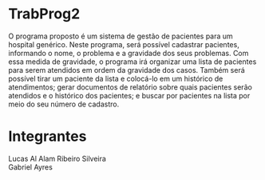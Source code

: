 # TrabProg2

O programa proposto é um sistema de gestão de pacientes para um hospital genérico. Neste programa, será possível cadastrar pacientes, informando o nome, o problema e a gravidade dos seus problemas. Com essa medida de gravidade, o programa irá organizar uma lista de pacientes para serem atendidos em ordem da gravidade dos casos. Também será possível tirar um paciente da lista e colocá-lo em um histórico de atendimentos; gerar documentos de relatório sobre quais pacientes serão atendidos e o histórico dos pacientes; e buscar por pacientes na lista por meio do seu número de cadastro.

# Integrantes

Lucas Al Alam Ribeiro Silveira<br>
Gabriel Ayres

